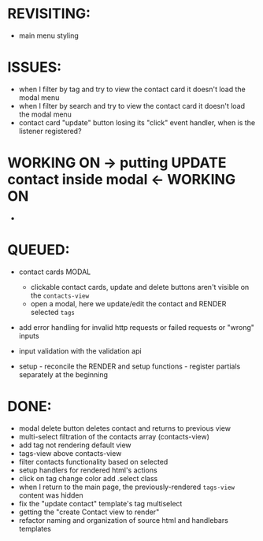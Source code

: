 # REVISITING:

- main menu styling

# ISSUES:

- when I filter by tag and try to view the contact card it doesn't load the modal menu
- when I filter by search and try to view the contact card it doesn't load the modal menu
- contact card "update" button losing its "click" event handler, when is the listener registered?

# WORKING ON -> putting UPDATE contact inside modal <- WORKING ON

-

# QUEUED:

- contact cards MODAL

  - clickable contact cards, update and delete buttons aren't visible on the `contacts-view`
  - open a modal, here we update/edit the contact and RENDER selected `tags`

- add error handling for invalid http requests or failed requests or "wrong" inputs
- input validation with the validation api
- setup - reconcile the RENDER and setup functions - register partials separately at the beginning

# DONE:

- modal delete button deletes contact and returns to previous view
- multi-select filtration of the contacts array (contacts-view)
- add tag not rendering default view
- tags-view above contacts-view
- filter contacts functionality based on selected
- setup handlers for rendered html's actions
- click on tag change color add .select class
- when I return to the main page, the previously-rendered `tags-view` content was hidden
- fix the "update contact" template's tag multiselect
- getting the "create Contact view to render"
- refactor naming and organization of source html and handlebars templates
